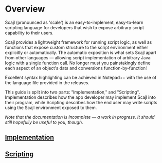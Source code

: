 # Overview
Scajl (pronounced as 'scale') is an easy-to-implement, easy-to-learn scripting language for developers that wish to expose arbitrary script capability to their users.

Scajl provides a lightweight framework for running script logic, as well as functions that expose custom structure to the script environment either explicitly or automatically. The automatic exposition is what sets Scajl apart from other languages — allowing script implementation of arbitrary Java logic with a single function call. No longer must you painstakingly define each aspect of an object's data and conversions function-by-function!

Excellent syntax highlighting can be achieved in Notepad++ with the use of the language file provided in the releases.


This guide is split into two parts: "Implementation," and "Scripting". Implementation describes how the app developer may implement Scajl into their program, while Scripting describes how the end user may write scripts using the Scajl environment exposed to them.

*Note that the documentation is incomplete — a work in progress. It should still hopefully be useful to you, though.*

## [Implementation](docs/Implementation.md)
## [Scripting](docs/Scripting.md)
